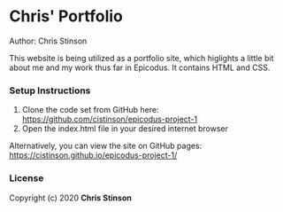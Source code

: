 # Chris' Portfolio

Author: Chris Stinson

This website is being utilized as a portfolio site, which higlights a little bit about me and my work thus far in Epicodus. It contains HTML and CSS.

### Setup Instructions

1. Clone the code set from GitHub here: https://github.com/cistinson/epicodus-project-1
2. Open the index.html file in your desired internet browser

Alternatively, you can view the site on GitHub pages: https://cistinson.github.io/epicodus-project-1/

### License

Copyright (c) 2020 **Chris Stinson**